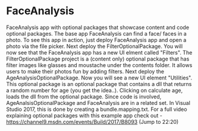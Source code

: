  # FaceAnalysis
FaceAnalysis app with optional packages that showcase content and code optional packages. 
The base app FaceAnalysis can find a face/ faces in a photo. To see this app in action, just deploy FaceAnalysis app and open a photo via the file picker.
Next deploy the FilterOptionalPackage. You will now see that the FaceAnalysis app has a new UI elment called "Filters". The FilterOptionalPackage project is a (content only) optional package that has filter images like glasses and moustache under the contents folder. It allows users to make their photos fun by adding filters. 
Next deploy the AgeAnalysisOptionalPackage. Now you will see a new UI element "Utilities". This optional package is an optional package that contains a dll that returns a random number for age (you get the idea..). Clicking on calculate age, loads the dll from the optional package. Since code is involved, AgeAnalsisOptionalPackage and FaceAnalysis are in a related set. In Visual Studio 2017, this is done by creating a bundle.mapping.txt.
For a full video explaining optional packages with this example app check out - https://channel9.msdn.com/events/Build/2017/B8093 (Jump to 22:20)
